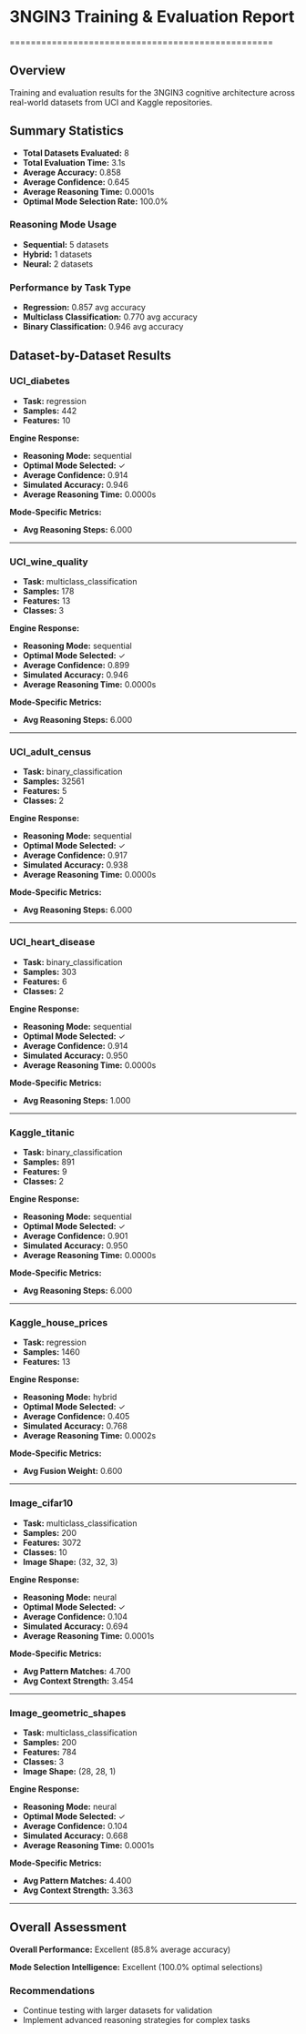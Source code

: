 # 3NGIN3 Training & Evaluation Report
==================================================

## Overview
Training and evaluation results for the 3NGIN3 cognitive architecture
across real-world datasets from UCI and Kaggle repositories.

## Summary Statistics

- **Total Datasets Evaluated:** 8
- **Total Evaluation Time:** 3.1s
- **Average Accuracy:** 0.858
- **Average Confidence:** 0.645
- **Average Reasoning Time:** 0.0001s
- **Optimal Mode Selection Rate:** 100.0%

### Reasoning Mode Usage
- **Sequential:** 5 datasets
- **Hybrid:** 1 datasets
- **Neural:** 2 datasets

### Performance by Task Type
- **Regression:** 0.857 avg accuracy
- **Multiclass Classification:** 0.770 avg accuracy
- **Binary Classification:** 0.946 avg accuracy

## Dataset-by-Dataset Results

### UCI_diabetes

- **Task:** regression
- **Samples:** 442
- **Features:** 10

**Engine Response:**
- **Reasoning Mode:** sequential
- **Optimal Mode Selected:** ✓
- **Average Confidence:** 0.914
- **Simulated Accuracy:** 0.946
- **Average Reasoning Time:** 0.0000s

**Mode-Specific Metrics:**
- **Avg Reasoning Steps:** 6.000

---

### UCI_wine_quality

- **Task:** multiclass_classification
- **Samples:** 178
- **Features:** 13
- **Classes:** 3

**Engine Response:**
- **Reasoning Mode:** sequential
- **Optimal Mode Selected:** ✓
- **Average Confidence:** 0.899
- **Simulated Accuracy:** 0.946
- **Average Reasoning Time:** 0.0000s

**Mode-Specific Metrics:**
- **Avg Reasoning Steps:** 6.000

---

### UCI_adult_census

- **Task:** binary_classification
- **Samples:** 32561
- **Features:** 5
- **Classes:** 2

**Engine Response:**
- **Reasoning Mode:** sequential
- **Optimal Mode Selected:** ✓
- **Average Confidence:** 0.917
- **Simulated Accuracy:** 0.938
- **Average Reasoning Time:** 0.0000s

**Mode-Specific Metrics:**
- **Avg Reasoning Steps:** 6.000

---

### UCI_heart_disease

- **Task:** binary_classification
- **Samples:** 303
- **Features:** 6
- **Classes:** 2

**Engine Response:**
- **Reasoning Mode:** sequential
- **Optimal Mode Selected:** ✓
- **Average Confidence:** 0.914
- **Simulated Accuracy:** 0.950
- **Average Reasoning Time:** 0.0000s

**Mode-Specific Metrics:**
- **Avg Reasoning Steps:** 1.000

---

### Kaggle_titanic

- **Task:** binary_classification
- **Samples:** 891
- **Features:** 9
- **Classes:** 2

**Engine Response:**
- **Reasoning Mode:** sequential
- **Optimal Mode Selected:** ✓
- **Average Confidence:** 0.901
- **Simulated Accuracy:** 0.950
- **Average Reasoning Time:** 0.0000s

**Mode-Specific Metrics:**
- **Avg Reasoning Steps:** 6.000

---

### Kaggle_house_prices

- **Task:** regression
- **Samples:** 1460
- **Features:** 13

**Engine Response:**
- **Reasoning Mode:** hybrid
- **Optimal Mode Selected:** ✓
- **Average Confidence:** 0.405
- **Simulated Accuracy:** 0.768
- **Average Reasoning Time:** 0.0002s

**Mode-Specific Metrics:**
- **Avg Fusion Weight:** 0.600

---

### Image_cifar10

- **Task:** multiclass_classification
- **Samples:** 200
- **Features:** 3072
- **Classes:** 10
- **Image Shape:** (32, 32, 3)

**Engine Response:**
- **Reasoning Mode:** neural
- **Optimal Mode Selected:** ✓
- **Average Confidence:** 0.104
- **Simulated Accuracy:** 0.694
- **Average Reasoning Time:** 0.0001s

**Mode-Specific Metrics:**
- **Avg Pattern Matches:** 4.700
- **Avg Context Strength:** 3.454

---

### Image_geometric_shapes

- **Task:** multiclass_classification
- **Samples:** 200
- **Features:** 784
- **Classes:** 3
- **Image Shape:** (28, 28, 1)

**Engine Response:**
- **Reasoning Mode:** neural
- **Optimal Mode Selected:** ✓
- **Average Confidence:** 0.104
- **Simulated Accuracy:** 0.668
- **Average Reasoning Time:** 0.0001s

**Mode-Specific Metrics:**
- **Avg Pattern Matches:** 4.400
- **Avg Context Strength:** 3.363

---

## Overall Assessment

**Overall Performance:** Excellent (85.8% average accuracy)

**Mode Selection Intelligence:** Excellent (100.0% optimal selections)

### Recommendations
- Continue testing with larger datasets for validation
- Implement advanced reasoning strategies for complex tasks
